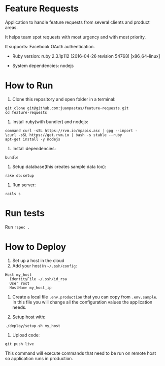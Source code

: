 Feature Requests
====================

Application to handle feature requests from several clients and product areas.

It helps team spot requests with most urgency and with most priority.

It supports: Facebook OAuth authentication.

- Ruby version: ruby 2.3.1p112 (2016-04-26 revision 54768) [x86_64-linux]

- System dependencies: nodejs

# How to Run

1. Clone this repository and open folder in a terminal:

  ```shell
  git clone git@github.com:juanpastas/feature-requests.git
  cd feature-requests
  ```

1. Install ruby(with bundler) and nodejs:

  ```shell
  command curl -sSL https://rvm.io/mpapis.asc | gpg --import -
  \curl -sSL https://get.rvm.io | bash -s stable --ruby
  apt-get install -y nodejs
  ```

1. Install dependencies:

  ```shell
  bundle
  ```

1. Setup database(this creates sample data too):

  ```shell
  rake db:setup
  ```

1. Run server:

  ```shell
  rails s
  ```

# Run tests

Run `rspec .`

# How to Deploy

1. Set up a host in the cloud
1. Add your host in `~/.ssh/config`:

  ```shell
  Host my_host
    IdentityFile ~/.ssh/id_rsa
    User root
    HostName my_host_ip
  ```

1. Create a local file `.env.production` that you can copy from `.env.sample`.
In this file you will change all the configuration values the application needs.

1. Setup host with:

  ```shell
  ./deploy/setup.sh my_host
  ```

1. Upload code:

  ```
  git push live
  ```

This command will execute commands that need to be run on remote host so
application runs in production.
